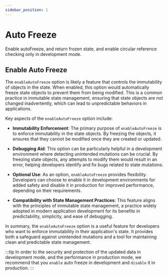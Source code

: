 ```yaml
---
sidebar_position: 1
---
```


# Auto Freeze

Enable autoFreeze, and return frozen state, and enable circular reference checking only in development mode.

## Enable Auto Freeze

The `enableAutoFreeze` option is likely a feature that controls the immutability of objects in the state. When enabled, this option would automatically freeze state objects to prevent them from being modified. This is a common practice in immutable state management, ensuring that state objects are not changed inadvertently, which can lead to unpredictable behaviors in applications.

Key aspects of the `enableAutoFreeze` option include:

- **Immutability Enforcement**: The primary purpose of `enableAutoFreeze` is to enforce immutability in the state objects. By freezing the objects, it ensures that they cannot be modified once they are created or updated.

- **Debugging Aid**: This option can be particularly helpful in a development environment where detecting unintended mutations can be crucial. By freezing state objects, any attempts to modify them would result in an error, helping developers identify and fix bugs related to state mutations.

- **Optional Use**: As an option, `enableAutoFreeze` provides flexibility. Developers can choose to enable it in development environments for added safety and disable it in production for improved performance, depending on their requirements.

- **Compatibility with State Management Practices**: This feature aligns with the principles of immutable state management, a practice widely adopted in modern application development for its benefits in predictability, simplicity, and ease of debugging.

In summary, the `enableAutoFreeze` option is a useful feature for developers who want to enforce immutability in their application's state. It provides both a safeguard against unintended mutations and a tool for maintaining clean and predictable state management.

:::tip
In order to the security and protection of the updated data in development mode, and the performance in production mode, we recommend that you `enable` auto freeze in development and `disable` it in production.
:::
